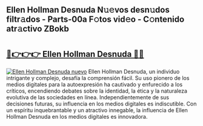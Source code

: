 ## Ellen Hollman Desnuda N𝚞𝚎vos desn𝚞dos filtr𝚊dos - Parts-00a F𝚘tos vid𝚎o - C𝚘ntenido atr𝚊ctivo ZBokb

# <h2><a href="http://mb5cubj.tromn.icu/?c=Ellen+Hollman+Desnuda">🔗👉👉👉 Ellen Hollman Desnuda 🔗🔗</a></h2>

[![Ellen Hollman Desnuda nuevo](https://i.imgur.com/pEAQMta.gif)](http://mb5cubj.tromn.icu/?c=Ellen+Hollman+Desnuda)
Ellen Hollman Desnuda, un individuo intrigante y complejo, desafía la comprensión fácil. Su uso pionero de los medios digitales para la autoexpresión ha cautivado y enfurecido a los críticos, encendiendo debates sobre la identidad, la ética y la naturaleza evolutiva de las sociedades en línea. Independientemente de sus decisiones futuras, su influencia en los medios digitales es indiscutible. Con un espíritu inquebrantable y un atractivo innegable, la influencia de Ellen Hollman Desnuda en los medios digitales es innovadora.
